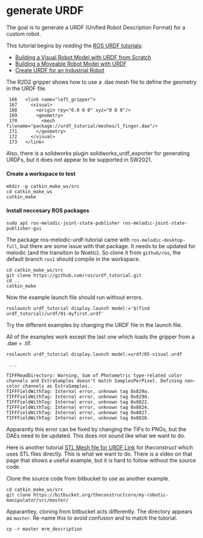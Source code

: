 # generate URDF

The goal is to generate a URDF (Unified Robot Description Format) for a custom robot.

This tutorial begins by _reading_ the [ROS URDF tutorials](http://wiki.ros.org/urdf/Tutorials/Building%20a%20Movable%20Robot%20Model%20with%20URDF):

 - [Building a Visual Robot Model with URDF from Scratch](http://wiki.ros.org/urdf/Tutorials/Building%20a%20Visual%20Robot%20Model%20with%20URDF%20from%20Scratch)
 - [Building a Moveable Robot Model with URDF](http://wiki.ros.org/urdf/Tutorials/Building%20a%20Movable%20Robot%20Model%20with%20URDF)
 - [Create URDF for an Industrial Robot](http://wiki.ros.org/Industrial/Tutorials/Create%20a%20URDF%20for%20an%20Industrial%20Robot)



The R2D2 gripper shows how to use a .dae mesh file to define the geometry in the URDF file.

```
 166   <link name="left_gripper">
 167     <visual>
 168       <origin rpy="0.0 0 0" xyz="0 0 0"/>
 169       <geometry>
 170         <mesh filename="package://urdf_tutorial/meshes/l_finger.dae"/>
 171       </geometry>
 172     </visual>
 173   </link>
 ```




Also, there is a solidworks plugin solidworks_urdf_exporter for generating URDFs, but it does not appear to be supported in SW2021.




#### Create a workspace to test

```
mkdir -p catkin_make_ws/src
cd catkin_make_ws
catkin_make
```

#### Install neccesary ROS packages

```
sudo apt ros-melodic-joint-state-publisher ros-melodic-joint-state-publisher-gui
```

The package ros-melodic-urdf-tutorial came with `ros-melodic-desktop-full`, but there are some issue with that package. It needs to be updated for melodic (and the transition to Noetic). So clone it from `github/ros`, the default branch `ros1` should compile in the workspace.

```
cd catkin_make_ws/src
git clone https://github.com/ros/urdf_tutorial.git
cd ..
catkin_make
```

Now the example launch file should run without errors. 

```
roslaunch urdf_tutorial display.launch model:='$(find urdf_tutorial)/urdf/01-myfirst.urdf'
```
Try the different examples by changing the URDF file in the launch file.




All of the examples work except the last one which loads the gripper from a .dae + .tif. 



```
roslaunch urdf_tutorial display.launch model:=urdf/05-visual.urdf
 
 ...

TIFFReadDirectory: Warning, Sum of Photometric type-related color channels and ExtraSamples doesn't match SamplesPerPixel. Defining non-color channels as ExtraSamples..
TIFFFieldWithTag: Internal error, unknown tag 0x829a.
TIFFFieldWithTag: Internal error, unknown tag 0x829d.
TIFFFieldWithTag: Internal error, unknown tag 0x8822.
TIFFFieldWithTag: Internal error, unknown tag 0x8824.
TIFFFieldWithTag: Internal error, unknown tag 0x8827.
TIFFFieldWithTag: Internal error, unknown tag 0x8828.
```

Apparantly this error can be fixed by changing the TIFs to PNGs, but the DAEs need to be updated. This does not sound like what we want to do. 


Here is another tutorial [STL Mesh file for URDF Link](https://www.theconstructsim.com/ros-projects-my-robotic-manipulator-6-stl-mesh-file-for-urdf-link/) for _theconstruct_ which uses STL files directly. This is what we want to do. There is a video on that page that shows a useful example, but it is hard to follow without the source code. 

Clone the source code from bitbucket to use as another example.

```
cd catkin_make_ws/src
git clone https://bitbucket.org/theconstructcore/my-robotic-manipulator/src/master/
```

Apparantley, cloning from bitbucket acts differently. The directory appears as `master`. Re-name this to avoid confusion and to match the tutorial.

```
cp -r master mrm_description
```






